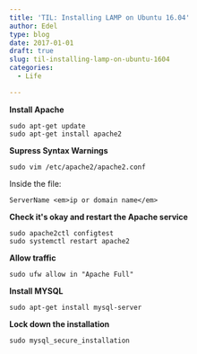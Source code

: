 ```yaml
---
title: 'TIL: Installing LAMP on Ubuntu 16.04'
author: Edel
type: blog
date: 2017-01-01
draft: true
slug: til-installing-lamp-on-ubuntu-1604
categories:
  - Life

---
```

**Install Apache**

    sudo apt-get update
    sudo apt-get install apache2

**Supress Syntax Warnings**

    sudo vim /etc/apache2/apache2.conf

Inside the file:

    ServerName <em>ip or domain name</em>

**Check it's okay and restart the Apache service**

    sudo apache2ctl configtest
    sudo systemctl restart apache2

**Allow traffic**

    sudo ufw allow in "Apache Full"

**Install MYSQL**

    sudo apt-get install mysql-server

**Lock down the installation**

    sudo mysql_secure_installation